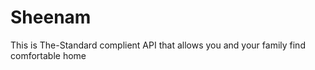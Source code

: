 # Sheenam
 This is The-Standard complient API that allows you and your family find comfortable home
